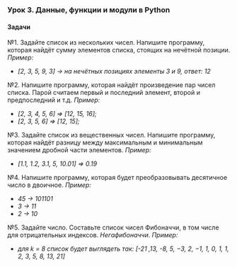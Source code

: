### Урок 3. Данные, функции и модули в Python

#### Задачи

№1. Задайте список из нескольких чисел. Напишите программу, которая найдёт сумму элементов списка, стоящих на нечётной позиции.
_Пример:_
- _[2, 3, 5, 9, 3] -> на нечётных позициях элементы 3 и 9, ответ: 12_

№2. Напишите программу, которая найдёт произведение пар чисел списка. Парой считаем первый и последний элемент, второй и предпоследний и т.д.
_Пример:_
- _[2, 3, 4, 5, 6] => [12, 15, 16];_
- _[2, 3, 5, 6] => [12, 15];_

№3.  Задайте список из вещественных чисел. Напишите программу, которая найдёт разницу между максимальным и минимальным значением дробной части элементов.
_Пример:_
- _[1.1, 1.2, 3.1, 5, 10.01] => 0.19_

№4. Напишите программу, которая будет преобразовывать десятичное число в двоичное.
_Пример:_
- _45 -> 101101_
- _3 -> 11_
- _2 -> 10_

№5. Задайте число. Составьте список чисел Фибоначчи, в том числе для отрицательных индексов. _Негафибоначчи_.
_Пример:_
- _для k = 8 список будет выглядеть так: [-21 ,13, -8, 5, −3, 2, −1, 1, 0, 1, 1, 2, 3, 5, 8, 13, 21]_
